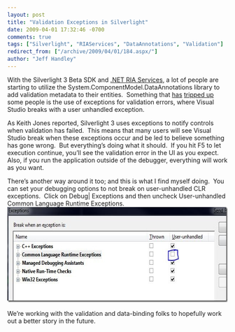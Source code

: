 ```yaml
---
layout: post
title: "Validation Exceptions in Silverlight"
date: 2009-04-01 17:32:46 -0700
comments: true
tags: ["Silverlight", "RIAServices", "DataAnnotations", "Validation"]
redirect_from: ["/archive/2009/04/01/184.aspx/"]
author: "Jeff Handley"
---
```

<!-- more -->
<p>With the Silverlight 3 Beta SDK and <a href="http://www.microsoft.com/downloads/details.aspx?FamilyID=76bb3a07-3846-4564-b0c3-27972bcaabce&amp;displaylang=en" target="_blank">.NET RIA Services</a>, a lot of people are starting to utilize the System.ComponentModel.DataAnnotations library to add validation metadata to their entities.  Something that <a href="http://silverlight.net/forums/p/81443/191058.aspx#191058" target="_blank">has</a> <a href="http://silverlight.net/forums/p/85926/199477.aspx#199477" target="_blank">tripped up</a> some people is the use of exceptions for validation errors, where Visual Studio breaks with a user unhandled exception.</p>  <p>As Keith Jones reported, Silverlight 3 uses exceptions to notify controls when validation has failed.  This means that many users will see Visual Studio break when these exceptions occur and be led to believe something has gone wrong.  But everything’s doing what it should.  If you hit F5 to let execution continue, you’ll see the validation error in the UI as you expect.  Also, if you run the application outside of the debugger, everything will work as you want.</p>  <p>There’s another way around it too; and this is what I find myself doing.  You can set your debugging options to not break on user-unhandled CLR exceptions.  Click on Debug| Exceptions and then uncheck User-unhandled Common Language Runtime Exceptions.<img style="border-bottom: 0px; border-left: 0px; display: inline; border-top: 0px; border-right: 0px" title="Uncheck User-unhandled Common Language Runtime Exceptions" border="0" alt="Uncheck User-unhandled Common Language Runtime Exceptions" src="/img/postimages/ValidationExceptionsinSilverlight_944D/UserUnhandled_3.jpg" width="614" height="218" /></p>  <p>We’re working with the validation and data-binding folks to hopefully work out a better story in the future.</p>

